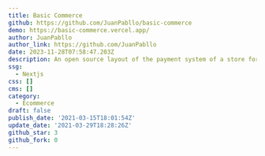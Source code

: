 ```yaml
---
title: Basic Commerce
github: https://github.com/JuanPabllo/basic-commerce
demo: https://basic-commerce.vercel.app/
author: JuanPabllo
author_link: https://github.com/JuanPabllo
date: 2023-11-28T07:58:47.203Z
description: An open source layout of the payment system of a store for free use.
ssg:
  - Nextjs
css: []
cms: []
category:
  - Ecommerce
draft: false
publish_date: '2021-03-15T18:01:54Z'
update_date: '2021-03-29T18:28:26Z'
github_star: 3
github_fork: 0
---
```

